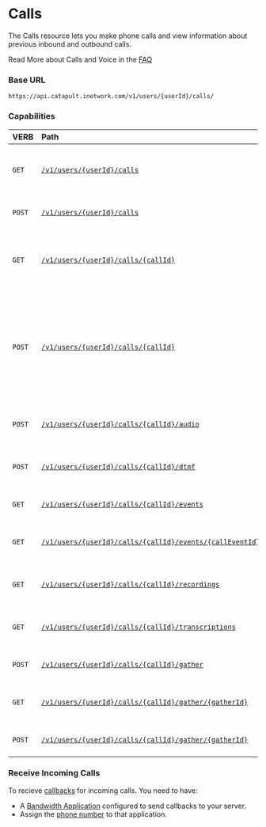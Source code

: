 # Calls
The Calls resource lets you make phone calls and view information about previous inbound and outbound calls.

<aside class="alert general small">
Read More about Calls and Voice in the <a href="http://dev.bandwidth.com/faq/#voice">FAQ</a>
</aside>

### Base URL

`https://api.catapult.inetwork.com/v1/users/{userId}/calls/`

### Capabilities

| VERB                           | Path                                                                                      | Description                                                                                                                     |
|:-------------------------------|:------------------------------------------------------------------------------------------|:--------------------------------------------------------------------------------------------------------------------------------|
| <code class="get">GET </code>  | [`/v1/users/{userId}/calls`](getCalls.md)                                                 | Get a list of previous calls that were made or received                                                                         |
| <code class="post">POST</code> | [`/v1/users/{userId}/calls`](postCalls.md)                                                | Create an outbound phone call                                                                                                   |
| <code class="get">GET </code>  | [`/v1/users/{userId}/calls/{callId}`](getCallsCallId.md)                                  | Get information about a call that was made or received                                                                          |
| <code class="post">POST</code> | [`/v1/users/{userId}/calls/{callId}`](postCallsCallId.md)                                 | Manage an active phone call. E.g. Answer an incoming call, reject an incoming call, turn on / off recording, transfer, hang up. |
| <code class="post">POST</code> | [`/v1/users/{userId}/calls/{callId}/audio`](postCallsCallIdAudio.md)                      | Play an audio or speak a sentence in a call                                                                                     |
| <code class="post">POST</code> | [`/v1/users/{userId}/calls/{callId}/dtmf`](postCallsCallIdDTMF.md)                        | Send DTMF (phone keypad digit presses)                                                                                          |
| <code class="get">GET </code>  | [`/v1/users/{userId}/calls/{callId}/events`](getCallsCallIdEvents.md)                     | Gets the list of call events for a call                                                                                         |
| <code class="get">GET </code>  | [`/v1/users/{userId}/calls/{callId}/events/{callEventId}`](getCallsCallIdEventsEventId)   | Gets information about one call event                                                                                           |
| <code class="get">GET </code>  | [`/v1/users/{userId}/calls/{callId}/recordings`](getCallsCallIdRecordings.md)             | Retrieve all recordings related to the call                                                                                     |
| <code class="get">GET </code>  | [`/v1/users/{userId}/calls/{callId}/transcriptions`](getCallsCallIdTranscriptions.md)     | Retrieve all transcriptions related to the call                                                                                 |
| <code class="post">POST</code> | [`/v1/users/{userId}/calls/{callId}/gather`](postCallsCallIdGather.md)                    | Gather the DTMF digits pressed                                                                                                  |
| <code class="get">GET </code>  | [`/v1/users/{userId}/calls/{callId}/gather/{gatherId}`](getCallsCallIdGatherGatherId.md)  | Get the gather DTMF parameters and results                                                                                      |
| <code class="post">POST</code> | [`/v1/users/{userId}/calls/{callId}/gather/{gatherId}`](postCallsCallIdGatherGatherId.md) | Update the gather (Stop Gather)                                                                                                 |

### Receive Incoming Calls
To recieve [callbacks](../../apiCallbacks/voiceEvents.md) for incoming calls. You need to have:

* A [Bandwidth Application](../applications/applications.md) configured to send callbacks to your server.
* Assign the [phone number](../phoneNumbers/postPhoneNumbersNumberId.md) to that application.